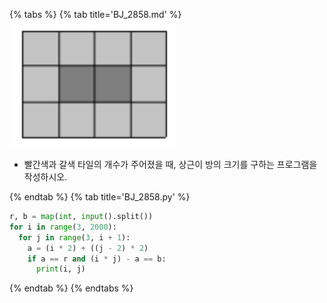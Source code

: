 {% tabs %}
{% tab title='BJ_2858.md' %}
![](images/20210304_194838.png)
* 빨간색과 갈색 타일의 개수가 주어졌을 때, 상근이 방의 크기를 구하는 프로그램을 작성하시오.

{% endtab %}
{% tab title='BJ_2858.py' %}

```py
r, b = map(int, input().split())
for i in range(3, 2000):
  for j in range(3, i + 1):
    a = (i * 2) + ((j - 2) * 2)
    if a == r and (i * j) - a == b:
      print(i, j)
```

{% endtab %}
{% endtabs %}